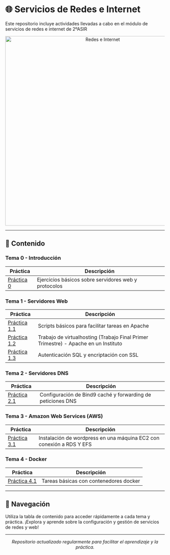 # 🌐 Servicios de Redes e Internet 

Este repositorio incluye actividades llevadas a cabo en el módulo de servicios de redes e internet
de 2ºASIR

<p align="center">
  <img src="https://redeseinternetblog.wordpress.com/wp-content/uploads/2017/11/cropped-iab-global-network-644x4292.jpg" alt="Redes e Internet" width="600"/>
</p>

---

## 📂 Contenido

### Tema 0 - Introducción

| Práctica           | Descripción                                               |
|--------------------|-----------------------------------------------------------|
| [Práctica 0](Tema-0/Actividad-de-introducción.pdf) | Ejercicios básicos sobre servidores web y protocolos |

### Tema 1 - Servidores Web

| Práctica           | Descripción                                           |
|--------------------|-------------------------------------------------------|
| [Práctica 1.1](Tema-1/Práctica_1.1_ScriptsApache.md) | Scripts básicos para facilitar tareas en Apache      |
| [Práctica 1.2](Tema-1/Práctica_1.2_ServidoresWeb.md) | Trabajo de virtualhosting (Trabajo Final Primer Trimestre) - Apache en un Instituto   |
| [Práctica 1.3](Tema-1/Practica_1.3_Autenticación_y_SSL.md) | Autenticación SQL y encriptación con SSL  |

### Tema 2 - Servidores DNS

| Práctica           | Descripción                                           |
|--------------------|-------------------------------------------------------|
| [Práctica 2.1](Tema-2/Práctica_2.1_Caché_y_Forwarding.md) | Configuración de Bind9 caché y forwarding de peticiones DNS|

### Tema 3 - Amazon Web Services (AWS)

| Práctica           | Descripción                                           |
|--------------------|-------------------------------------------------------|
| [Práctica 3.1](Tema-3/Practica_3.1_AWS.md) | Instalación de wordpress en una máquina EC2 con conexión a RDS Y EFS|

### Tema 4 - Docker

| Práctica           | Descripción                                           |
|--------------------|-------------------------------------------------------|
| [Práctica 4.1](Tema-4/Practica_4.1_Docker1.md) | Tareas básicas con contenedores docker |

---

## 🚀 Navegación

Utiliza la tabla de contenido para acceder rápidamente a cada tema y práctica. ¡Explora y aprende sobre la configuración y gestión de servicios de redes y web!

---

<p align="center">
  <i>Repositorio actualizado regularmente para facilitar el aprendizaje y la práctica.</i>
</p>
